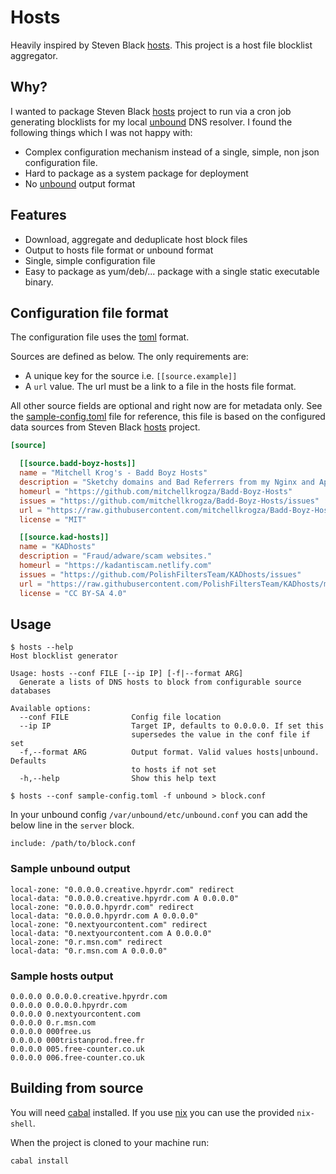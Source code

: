 # Hosts

Heavily inspired by Steven Black [hosts](https://github.com/StevenBlack/hosts). This project is a host file blocklist aggregator. 

## Why?
I wanted to package Steven Black [hosts](https://github.com/StevenBlack/hosts) project to run via a cron job generating blocklists for my local [unbound](https://github.com/NLnetLabs/unbound) DNS resolver. I found the following things which I was not happy with:

 - Complex configuration mechanism instead of a single, simple, non json configuration file.
 - Hard to package as a system package for deployment
 - No [unbound](https://github.com/NLnetLabs/unbound) output format
 
 
## Features
  - Download, aggregate and deduplicate host block files
  - Output to hosts file format or unbound format
  - Single, simple configuration file
  - Easy to package as yum/deb/... package with a single static executable binary.
   
## Configuration file format
The configuration file uses the [toml](https://github.com/toml-lang/toml) format. 

Sources are defined as below. The only requirements are:
  - A unique key for the source i.e. `[[source.example]]`
  - A `url` value. The url must be a link to a file in the hosts file format.
  
All other source fields are optional and right now are for metadata only. See the [sample-config.toml](sample-config.toml) file for reference, this file is based on the configured data sources from Steven Black [hosts](https://github.com/StevenBlack/hosts) project.

```toml
[source]

  [[source.badd-boyz-hosts]]
  name = "Mitchell Krog's - Badd Boyz Hosts"
  description = "Sketchy domains and Bad Referrers from my Nginx and Apache Bad Bot and Spam Referrer Blockers"
  homeurl = "https://github.com/mitchellkrogza/Badd-Boyz-Hosts"
  issues = "https://github.com/mitchellkrogza/Badd-Boyz-Hosts/issues"
  url = "https://raw.githubusercontent.com/mitchellkrogza/Badd-Boyz-Hosts/master/hosts"
  license = "MIT"

  [[source.kad-hosts]]
  name = "KADhosts"
  description = "Fraud/adware/scam websites."
  homeurl = "https://kadantiscam.netlify.com"
  issues = "https://github.com/PolishFiltersTeam/KADhosts/issues"
  url = "https://raw.githubusercontent.com/PolishFiltersTeam/KADhosts/master/KADhosts_without_controversies.txt"
  license = "CC BY-SA 4.0"
```

## Usage

```
$ hosts --help
Host blocklist generator

Usage: hosts --conf FILE [--ip IP] [-f|--format ARG]
  Generate a lists of DNS hosts to block from configurable source databases

Available options:
  --conf FILE              Config file location
  --ip IP                  Target IP, defaults to 0.0.0.0. If set this
                           supersedes the value in the conf file if set
  -f,--format ARG          Output format. Valid values hosts|unbound. Defaults
                           to hosts if not set
  -h,--help                Show this help text
```

```
$ hosts --conf sample-config.toml -f unbound > block.conf
```

In your unbound config `/var/unbound/etc/unbound.conf` you can add the below line in the `server` block.
```
include: /path/to/block.conf
```

### Sample unbound output
```
local-zone: "0.0.0.0.creative.hpyrdr.com" redirect
local-data: "0.0.0.0.creative.hpyrdr.com A 0.0.0.0"
local-zone: "0.0.0.0.hpyrdr.com" redirect
local-data: "0.0.0.0.hpyrdr.com A 0.0.0.0"
local-zone: "0.nextyourcontent.com" redirect
local-data: "0.nextyourcontent.com A 0.0.0.0"
local-zone: "0.r.msn.com" redirect
local-data: "0.r.msn.com A 0.0.0.0"
```

### Sample hosts output
```
0.0.0.0 0.0.0.0.creative.hpyrdr.com
0.0.0.0 0.0.0.0.hpyrdr.com
0.0.0.0 0.nextyourcontent.com
0.0.0.0 0.r.msn.com
0.0.0.0 000free.us
0.0.0.0 000tristanprod.free.fr
0.0.0.0 005.free-counter.co.uk
0.0.0.0 006.free-counter.co.uk
```

## Building from source
You will need [cabal](https://github.com/haskell/cabal) installed. If you use [nix](https://github.com/NixOS/nix) you can use the provided `nix-shell`.

When the project is cloned to your machine run:

```
cabal install
```
